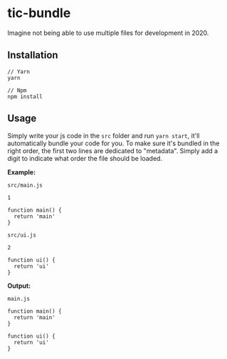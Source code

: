 # tic-bundle

Imagine not being able to use multiple files for development in 2020.

## Installation

```
// Yarn
yarn

// Npm
npm install
```

## Usage

Simply write your js code in the `src` folder and run `yarn start`, it'll automatically bundle your code for you.
To make sure it's bundled in the right order, the first two lines are dedicated to "metadata". Simply add a digit to indicate what order the file should be loaded.

<b>Example:</b>

`src/main.js`

```
1

function main() {
  return 'main'
}
```

`src/ui.js`

```
2

function ui() {
  return 'ui'
}
```

<b>Output:</b>

`main.js`

```
function main() {
  return 'main'
}

function ui() {
  return 'ui'
}
```
